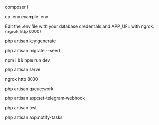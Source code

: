 composer i

cp .env.example .env

Edit the .env file with your database credentials and APP_URL with ngrok. (ngrok http 8000)

php artisan key:generate

php artisan migrate --seed

npm i && npm run dev

php artisan serve

ngrok http 8000

php artisan queue:work

php artisan app:set-telegram-webhook

php artisan test

php artisan app:notify-tasks
